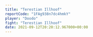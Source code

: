 ```yaml
---
title: "Terestian Illhoof"
reportCode: "1FAg938n7dc4hmkY"
player: "Doodo"
fight: "Terestian Illhoof"
date: 2021-09-12T20:20:12.967000+00:00
---
```

